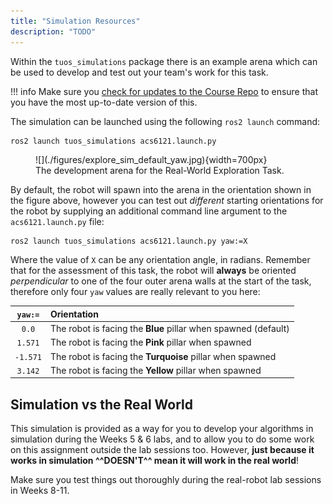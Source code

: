 ```yaml
---
title: "Simulation Resources"
description: "TODO"
---
```


Within the `tuos_simulations` package there is an example arena which can be used to develop and test out your team's work for this task.

!!! info 
    Make sure you [check for updates to the Course Repo](../extras/course-repo.md#updating) to ensure that you have the most up-to-date version of this.

The simulation can be launched using the following `ros2 launch` command:

```bash
ros2 launch tuos_simulations acs6121.launch.py
```

<figure markdown>
  ![](./figures/explore_sim_default_yaw.jpg){width=700px}
  <figcaption>The development arena for the Real-World Exploration Task.</figcaption>
</figure>

By default, the robot will spawn into the arena in the orientation shown in the figure above, however you can test out *different* starting orientations for the robot by supplying an additional command line argument to the `acs6121.launch.py` file: 

``` { .bash .no-copy }
ros2 launch tuos_simulations acs6121.launch.py yaw:=X
```

Where the value of `X` can be any orientation angle, in radians. Remember that for the assessment of this task, the robot will **always** be oriented *perpendicular* to one of the four outer arena walls at the start of the task, therefore only four `yaw` values are really relevant to you here:

<center>

| `yaw:=` | Orientation |
| :---: | :--- |
| `0.0` | The robot is facing the **Blue** pillar when spawned (default) |
| `1.571` | The robot is facing the **Pink** pillar when spawned |
| `-1.571` | The robot is facing the **Turquoise** pillar when spawned |
| `3.142` | The robot is facing the **Yellow** pillar when spawned |

</center>

## Simulation vs the Real World

This simulation is provided as a way for you to develop your algorithms in simulation during the Weeks 5 & 6 labs, and to allow you to do some work on this assignment outside the lab sessions too. However, **just because it works in simulation ^^DOESN'T^^ mean it will work in the real world**!

Make sure you test things out thoroughly during the real-robot lab sessions in Weeks 8-11.
